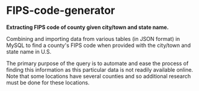 # FIPS-code-generator
**Extracting FIPS code of county given city/town and state name.**

Combining and importing data from various tables (in JSON format) in MySQL to find a county's FIPS code when provided with the city/town and state name in U.S. 

The primary purpose of the query is to automate and ease the process of finding this information as this particular data is not readily available online. 
Note that some locations have several counties and so additional research must be done for these locations. 
